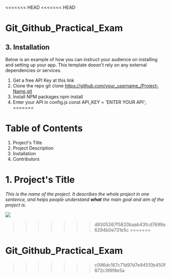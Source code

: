 <<<<<<< HEAD
<<<<<<< HEAD
# Git_Github_Practical_Exam

## 3. Installation
Below is an example of how you can instruct your audience on installing and setting up your
app. This template doesn't rely on any external dependencies or services.
1. Get a free API Key at this link
2. Clone the repo
git clone https://github.com/your_username_/Project-Name.git
3. Install NPM packages
npm install
4. Enter your API in config.js
const API_KEY = 'ENTER YOUR API';
=======
# Table of Contents
1. Project's Title
2. Project Description
3. Installation
4. Contributors

# 1. Project's Title
*This is the name of the project. It describes the whole project in one sentence, and helps people understand **what** the main goal and aim of the project is.*

![](https://pandao.github.io/editor.md/examples/images/8.jpg)


>>>>>>> d9305267f5833baab43fcd7699a6294b0e731e5c
=======
# Git_Github_Practical_Exam
>>>>>>> c096dc167c71d97d7e94510b450f872c3f6f8e5a
